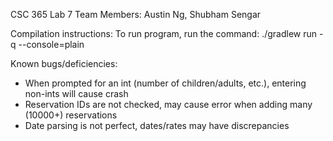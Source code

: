 CSC 365 Lab 7
Team Members: Austin Ng, Shubham Sengar

Compilation instructions:
To run program, run the command:
./gradlew run -q --console=plain

Known bugs/deficiencies:
- When prompted for an int (number of children/adults, etc.), entering non-ints will cause crash
- Reservation IDs are not checked, may cause error when adding many (10000+) reservations
- Date parsing is not perfect, dates/rates may have discrepancies
